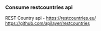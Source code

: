### Consume restcountries api
REST Country api - https://restcountries.eu/ <br/>
https://github.com/apilayer/restcountries
